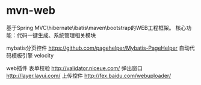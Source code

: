 # mvn-web
基于Spring MVC\hibernate\ibatis\maven\bootstrap的WEB工程框架。
核心功能：代码一键生成、系统管理相关模块

mybatis分页控件 https://github.com/pagehelper/Mybatis-PageHelper
自动代码模板引擎 velocity

web插件
表单校验 http://validator.niceue.com/
弹出窗口 http://layer.layui.com/
上传控件 http://fex.baidu.com/webuploader/

